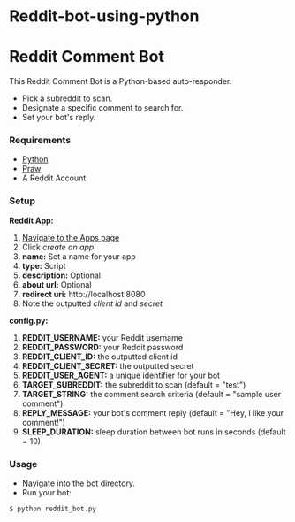 # Reddit-bot-using-python
# Reddit Comment Bot

This Reddit Comment Bot is a Python-based auto-responder.

- Pick a subreddit to scan.
- Designate a specific comment to search for.
- Set your bot's reply.

### Requirements
- [Python](https://www.python.org/downloads/)
- [Praw](https://praw.readthedocs.io/en/latest/getting_started/installation.html)
- A Reddit Account

### Setup

**Reddit App:**
1. [Navigate to the Apps page](https://www.reddit.com/prefs/apps/)
2. Click *create an app*
3. **name:** Set a name for your app
4. **type:** Script
5. **description:** Optional
6. **about url:** Optional
7. **redirect uri:** http://localhost:8080
8. Note the outputted *client id* and *secret*

**config.py:**
1. **REDDIT_USERNAME:** your Reddit username
2. **REDDIT_PASSWORD:** your Reddit password
3. **REDDIT_CLIENT_ID:** the outputted client id
4. **REDDIT_CLIENT_SECRET:** the outputted secret
5. **REDDIT_USER_AGENT:** a unique identifier for your bot
6. **TARGET_SUBREDDIT:** the subreddit to scan (default = "test")
7. **TARGET_STRING:** the comment search criteria (default = "sample user comment")
8. **REPLY_MESSAGE:** your bot's comment reply (default = "Hey, I like your comment!")
9. **SLEEP_DURATION:** sleep duration between bot runs in seconds (default = 10)

### Usage

- Navigate into the bot directory.
- Run your bot:
```sh
$ python reddit_bot.py
```
